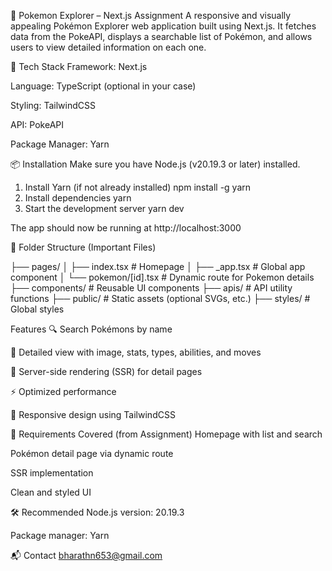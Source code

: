 🧩 Pokemon Explorer – Next.js Assignment
A responsive and visually appealing Pokémon Explorer web application built using Next.js. It fetches data from the PokeAPI, displays a searchable list of Pokémon, and allows users to view detailed information on each one.

🚀 Tech Stack
Framework: Next.js

Language: TypeScript (optional in your case)

Styling: TailwindCSS

API: PokeAPI

Package Manager: Yarn

📦 Installation
Make sure you have Node.js (v20.19.3 or later) installed.

1. Install Yarn (if not already installed)
npm install -g yarn
2. Install dependencies
yarn
3. Start the development server
yarn dev

The app should now be running at http://localhost:3000

📂 Folder Structure (Important Files)

├── pages/
│   ├── index.tsx               # Homepage
│   ├── _app.tsx                # Global app component
│   └── pokemon/[id].tsx        # Dynamic route for Pokemon details
├── components/                 # Reusable UI components
├── apis/                       # API utility functions
├── public/                     # Static assets (optional SVGs, etc.)
├── styles/                     # Global styles

 Features
🔍 Search Pokémons by name

📄 Detailed view with image, stats, types, abilities, and moves

🚦 Server-side rendering (SSR) for detail pages

⚡ Optimized performance

💄 Responsive design using TailwindCSS

📝 Requirements Covered (from Assignment)
 Homepage with list and search

 Pokémon detail page via dynamic route

 SSR implementation

 Clean and styled UI

🛠 Recommended
Node.js version: 20.19.3

Package manager: Yarn

📬 Contact
bharathn653@gmail.com